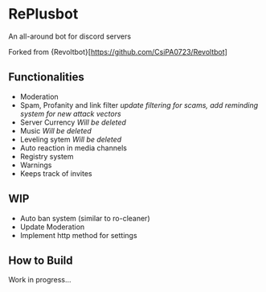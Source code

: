 # RePlusbot

An all-around bot for discord servers

Forked from {Revoltbot}[https://github.com/CsiPA0723/Revoltbot]

## Functionalities

- Moderation
- Spam, Profanity and link filter *update filtering for scams, add reminding system for new attack vectors*
- Server Currency *Will be deleted*
- Music *Will be deleted*
- Leveling sytem *Will be deleted*
- Auto reaction in media channels
- Registry system
- Warnings
- Keeps track of invites

## WIP
- Auto ban system (similar to ro-cleaner)
- Update Moderation
- Implement http method for settings

## How to Build

Work in progress...
